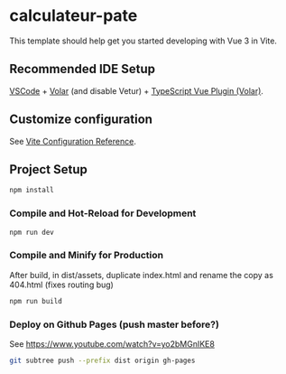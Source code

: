 # calculateur-pate

This template should help get you started developing with Vue 3 in Vite.

## Recommended IDE Setup

[VSCode](https://code.visualstudio.com/) + [Volar](https://marketplace.visualstudio.com/items?itemName=Vue.volar) (and disable Vetur) + [TypeScript Vue Plugin (Volar)](https://marketplace.visualstudio.com/items?itemName=Vue.vscode-typescript-vue-plugin).

## Customize configuration

See [Vite Configuration Reference](https://vitejs.dev/config/).

## Project Setup

```sh
npm install
```

### Compile and Hot-Reload for Development

```sh
npm run dev
```

### Compile and Minify for Production
After build, in dist/assets, duplicate index.html and rename the copy as 404.html (fixes routing bug)

```sh
npm run build
```

### Deploy on Github Pages (push master before?)
See https://www.youtube.com/watch?v=yo2bMGnIKE8

```sh
git subtree push --prefix dist origin gh-pages
```